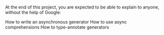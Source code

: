 At the end of this project, you are expected to be able to explain to anyone, without the help of Google:

How to write an asynchronous generator
How to use async comprehensions
How to type-annotate generators